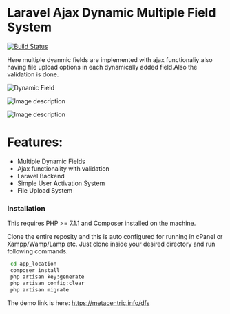 # Laravel Ajax Dynamic Multiple Field System


[![Build Status](https://travis-ci.org/joemccann/dillinger.svg?branch=master)](https://metacentric.info/dfs)


Here multiple dyanmic fields are implemented with ajax functionaliy also having file upload options in each dynamically added field.Also the validation is done.

![Dynamic Field](https://i.ibb.co/qC1Gv1f/ui2.png)

![Image description](https://i.ibb.co/Sd8SfZC/ui5.png)

![Image description](https://i.ibb.co/dmvs8Gq/ui3.png)
# Features:
  - Multiple Dynamic Fields
  - Ajax functionality with validation
  - Laravel Backend 
  - Simple User Activation System
  - File Upload System

### Installation

This requires PHP >= 7.1.1 and Composer installed on the machine.

Clone the entire reposity and this is auto configured for running in cPanel or Xampp/Wamp/Lamp etc. Just clone inside your desired directory and run following commands.


```sh
 cd app_location
 composer install
 php artisan key:generate
 php artisan config:clear
 php artisan migrate
```

The demo link is here: https://metacentric.info/dfs
